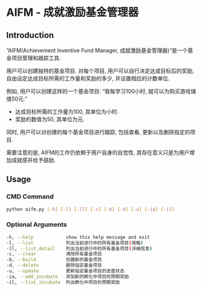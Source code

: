 # AIFM - 成就激励基金管理器

## Introduction

“AIFM(Achievement Inventive Fund Manager, 成就激励基金管理器)”是一个基金项目管理和跟踪工具. 

用户可以创建独特的基金项目. 对每个项目, 用户可以自行决定达成目标后的奖励, 自由设定达成目标所需的工作量和奖励的多少, 并设置相应的计数单位.

例如, 用户可以创建这样的一个基金项目: “我每学习100小时, 就可以为购买游戏储值50元.”

- 达成目标所需的工作量为100, 其单位为小时.
- 奖励的数值为50, 其单位为元.

同时, 用户可以对创建的每个基金项目进行跟踪, 包括查看, 更新以及删除指定的项目.

需要注意的是, AIFM的工作仍依赖于用户自身的自觉性, 其存在意义只是为用户增加成就感并给予鼓励.

## Usage

### CMD Command

```bash
python aifm.py [-h] [-l] [-ll] [-c] [-b] [-d] [-u] [-ia] [-il]
```

### Optional Arguments

```bash
-h, --help            show this help message and exit
-l, --list            列出当前进行中的所有基金项目(简略)
-ll, --list_detail    列出当前进行中的所有基金项目(详细信息)
-c, --clear           清除所有基金项目
-b, --build           创建新的基金项目
-d, --delete          删除指定基金项目
-u, --update          更新指定基金项目的进度状态
-ia, --add_incubate   添加新的孵化中项目的预期奖励
-il, --list_incubate  列出孵化中项目的预期奖励
```

